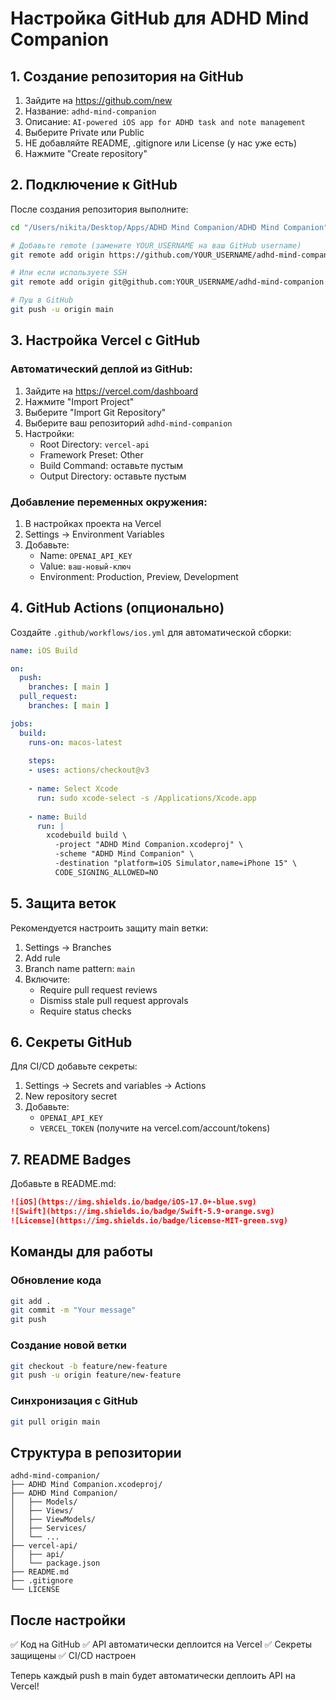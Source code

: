 # Настройка GitHub для ADHD Mind Companion

## 1. Создание репозитория на GitHub

1. Зайдите на https://github.com/new
2. Название: `adhd-mind-companion`
3. Описание: `AI-powered iOS app for ADHD task and note management`
4. Выберите Private или Public
5. НЕ добавляйте README, .gitignore или License (у нас уже есть)
6. Нажмите "Create repository"

## 2. Подключение к GitHub

После создания репозитория выполните:

```bash
cd "/Users/nikita/Desktop/Apps/ADHD Mind Companion/ADHD Mind Companion"

# Добавьте remote (замените YOUR_USERNAME на ваш GitHub username)
git remote add origin https://github.com/YOUR_USERNAME/adhd-mind-companion.git

# Или если используете SSH
git remote add origin git@github.com:YOUR_USERNAME/adhd-mind-companion.git

# Пуш в GitHub
git push -u origin main
```

## 3. Настройка Vercel с GitHub

### Автоматический деплой из GitHub:

1. Зайдите на https://vercel.com/dashboard
2. Нажмите "Import Project"
3. Выберите "Import Git Repository"
4. Выберите ваш репозиторий `adhd-mind-companion`
5. Настройки:
   - Root Directory: `vercel-api`
   - Framework Preset: Other
   - Build Command: оставьте пустым
   - Output Directory: оставьте пустым

### Добавление переменных окружения:

1. В настройках проекта на Vercel
2. Settings → Environment Variables
3. Добавьте:
   - Name: `OPENAI_API_KEY`
   - Value: `ваш-новый-ключ`
   - Environment: Production, Preview, Development

## 4. GitHub Actions (опционально)

Создайте `.github/workflows/ios.yml` для автоматической сборки:

```yaml
name: iOS Build

on:
  push:
    branches: [ main ]
  pull_request:
    branches: [ main ]

jobs:
  build:
    runs-on: macos-latest
    
    steps:
    - uses: actions/checkout@v3
    
    - name: Select Xcode
      run: sudo xcode-select -s /Applications/Xcode.app
      
    - name: Build
      run: |
        xcodebuild build \
          -project "ADHD Mind Companion.xcodeproj" \
          -scheme "ADHD Mind Companion" \
          -destination "platform=iOS Simulator,name=iPhone 15" \
          CODE_SIGNING_ALLOWED=NO
```

## 5. Защита веток

Рекомендуется настроить защиту main ветки:

1. Settings → Branches
2. Add rule
3. Branch name pattern: `main`
4. Включите:
   - Require pull request reviews
   - Dismiss stale pull request approvals
   - Require status checks

## 6. Секреты GitHub

Для CI/CD добавьте секреты:

1. Settings → Secrets and variables → Actions
2. New repository secret
3. Добавьте:
   - `OPENAI_API_KEY`
   - `VERCEL_TOKEN` (получите на vercel.com/account/tokens)

## 7. README Badges

Добавьте в README.md:

```markdown
![iOS](https://img.shields.io/badge/iOS-17.0+-blue.svg)
![Swift](https://img.shields.io/badge/Swift-5.9-orange.svg)
![License](https://img.shields.io/badge/license-MIT-green.svg)
```

## Команды для работы

### Обновление кода
```bash
git add .
git commit -m "Your message"
git push
```

### Создание новой ветки
```bash
git checkout -b feature/new-feature
git push -u origin feature/new-feature
```

### Синхронизация с GitHub
```bash
git pull origin main
```

## Структура в репозитории

```
adhd-mind-companion/
├── ADHD Mind Companion.xcodeproj/
├── ADHD Mind Companion/
│   ├── Models/
│   ├── Views/
│   ├── ViewModels/
│   ├── Services/
│   └── ...
├── vercel-api/
│   ├── api/
│   └── package.json
├── README.md
├── .gitignore
└── LICENSE
```

## После настройки

✅ Код на GitHub
✅ API автоматически деплоится на Vercel
✅ Секреты защищены
✅ CI/CD настроен

Теперь каждый push в main будет автоматически деплоить API на Vercel!